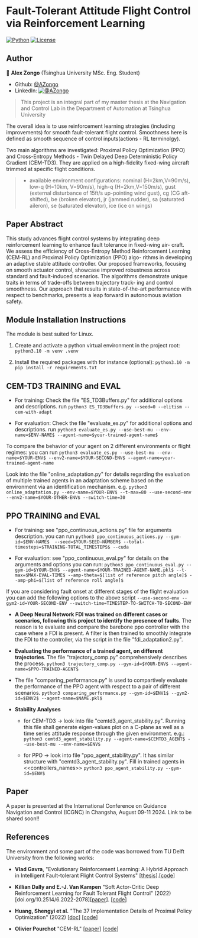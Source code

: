 # Fault-Tolerant Attitude Flight Control via Reinforcement Learning #

[![Python](https://shields.io/badge/python-3.10-blue.svg?style=for-the-badge)](https://github.com/Alex-Zongo/rl_for_ftc.git)
[![License](https://shields.io/badge/Licence-MIT-green?style=for-the-badge)](https://github.com/Alex-Zongo/rl_for_ftc.git)

## Author
👤 **Alex Zongo**
(Tsinghua University MSc. Eng. Student)
* Github: [@AZongo](https://github.com/Alex-Zongo)
* LinkedIn: [![@AZongo](https://shields.io/badge/LinkedIn--blue?style=social&logo=linkedin)](https://www.linkedin.com/in/alex-zongo/)

> This project is an integral part of my master thesis at the Navigation and Control Lab in the Department of Automation at Tsinghua University


The overall idea is to use reinforcement learning strategies (including improvements) for smooth fault-tolerant flight control. Smoothness here is defined as smooth sequence of control inputs(actions - RL terminolgy).

Two main algorithms are investigated: Proximal Policy Optimization (PPO) and Cross-Entropy Methods - Twin Delayed Deep Deterministic Policy Gradient (CEM-TD3).
They are applied on a high-fidelity fixed-wing aircraft trimmed at specific flight conditions.

> - available environment configurations: nominal (H=2km,V=90m/s), low-q (H=10km, V=90m/s), high-q (H=2km,V=150m/s), gust (external disturbance of 15ft/s up-pointing  wind gust), cg (CG aft-shifted), be (broken elevator), jr (jammed rudder), sa (saturated aileron), se (saturated elevator), ice (ice on wings)


## Paper Abstract
This study advances flight control systems by integrating deep reinforcement learning to enhance fault tolerance in fixed-wing air- craft. We assess the efficiency of Cross-Entropy Method Reinforcement Learning (CEM-RL) and Proximal Policy Optimization (PPO) algo- rithms in developing an adaptive stable attitude controller. Our proposed frameworks, focusing on smooth actuator control, showcase improved robustness across standard and fault-induced scenarios. The algorithms demonstrate unique traits in terms of trade-offs between trajectory track- ing and control smoothness. Our approach that results in state-of-the-art performance with respect to benchmarks, presents a leap forward in autonomous aviation safety.

## Module Installation Instructions
The module is best suited for Linux.
1. Create and activate a python virtual environment in the project root:
``` python3.10 -m venv .venv```

2. Install the required packages with for instance (optional):
```python3.10 -m pip install -r requirements.txt```

## CEM-TD3 TRAINING and EVAL
* For training: Check the file "ES_TD3Buffers.py" for additional options and descriptions.
run ```python3 ES_TD3Buffers.py --seed=0 --elitism --cem-with-adapt```

* For evaluation: Check the file "evaluate_es.py" for additional options and descriptions.
run ```python3 evaluate_es.py --use-best-mu --env-name=$ENV-NAME$ --agent-name=$your-trained-agent-name$```

To compare the behavior of your agent on 2 different environments or flight regimes:
you can run ```python3 evaluate_es.py --use-best-mu --env-name=$YOUR-ENV$ --env2-name=$YOUR-SECOND-ENV$ --agent-name=your-trained-agent-name```

Look into the file "online_adaptation.py" for details regarding the evaluation of multiple trained agents in an adaptation scheme based on the environment via an identification mechanism.
e.g. ```python3 online_adaptation.py --env-name=$YOUR-ENV$ --t-max=80 --use-second-env --env2-name=$YOUR-OTHER-ENV$ --switch-time=30```


## PPO TRAINING and EVAL
* For training: see "ppo_continuous_actions.py" file for arguments description.
you can run ```python3 ppo_continuous_actions.py --gym-id=$ENV-NAME$  --seed=$YOUR-SEED-NUMBER$ --total-timesteps=$TRAINING-TOTAL_TIMESTEPS$ --cuda```

* For evaluation: see "ppo_continuous_eval.py" for details on the arguments and options
you can run:
```python3 ppo_continuous_eval.py --gym-id=$YOUR-ENV$ --agent-name=$YOUR-TRAINED-AGENT-NAME.pkl$ --t-max=$MAX-EVAL-TIME$ --amp-theta=$[list of reference pitch angle]$ --amp-phi=$[list of reference roll angle]$```

If you are considering fault onset at different stages of the flight evaluation you can add the following options to the above script
```--use-second-env --gym2-id=YOUR-SECOND-ENV --switch-time=TIMESTEP-TO-SWITCH-TO-SECOND-ENV```


* **A Deep Neural Network FDI was trained on different cases or scenarios, following this project to identify the presence of faults**. The reason is to evaluate and compare the barebone ppo controller with the case where a FDI is present. A filter is then trained to smoothly integrate the FDI to the controller, via the script in the file "fdi_adaptation2.py".


* **Evaluating the performance of a trained agent, on different trajectories**. The file "trajectory_comp.py" comprehensively describes the process.
```python3 trajectory_comp.py --gym-id=$YOUR-ENV$ --agent-name=$PPO-TRAINED-AGENT$```

* The file "comparing_performance.py" is used to compartively evaluate the performance of the PPO agent with respect to a pair of different scenarios.
```python3 comparing_performance.py --gym-id=$ENV1$ --gym2-id=$ENV2$ --agent-name=$NAME.pkl$```


* **Stability Analyses**
    * for CEM-TD3 -> look into file "cemtd3_agent_stability.py". Running this file shall generate eigen-values plot on a C-plane as well as a time series attitude response through the given environment.
    e.g.: ```python3 cemtd3_agent_stability.py --agent-name=$CEMTD3_AGENT$ --use-best-mu --env-name=$ENV$```

    * for PPO -> look into file "ppo_agent_stability.py". It has similar structure with "cemtd3_agent_stability.py". Fill in trained agents in <<controllers_names>>
    ```python3 ppo_agent_stability.py --gym-id=$ENV$```


## Paper
A paper is presented at the International Conference on Guidance Navigation and Control (ICGNC) in Changsha, August 09-11 2024. Link to be shared soon!!

## References

The environment and some part of the code was borrowed from TU Delft University from the following works:

* **Vlad Gavra**, "Evolutionary Reinforcement Learning: A Hybrid Approach in Intelligent Fault-tolerant Flight Control Systems" [[thesis](https://bit.ly/3D7mj0i)].[[code](https://github.com/VladGavra98/SERL.git)]

* **Killian Dally and E.-J. Van Kampen** "Soft Actor-Critic Deep Reinforcement Learning for Fault Tolerant Flight Control" (2022)[doi.org/10.2514/6.2022-2078][[paper](https://doi.org/10.2514/6.2022-2078)]. [[code](https://github.com/kdally/fault-tolerant-flight-control-drl.git)]

* **Huang, Shengyi et al.** "The 37 Implementation Details of Proximal Policy Optimization" (2022) [[doc](https://iclr-blog-track.github.io/2022/03/25/ppo-implementation-details/)] [[code](https://github.com/vwxyzjn/ppo-implementation-details.git)]

* **Olivier Pourchot** "CEM-RL" [[paper](https://arxiv.org/pdf/1810.01222.pdf)] [[code](https://github.com/apourchot/CEM-RL.git)]
